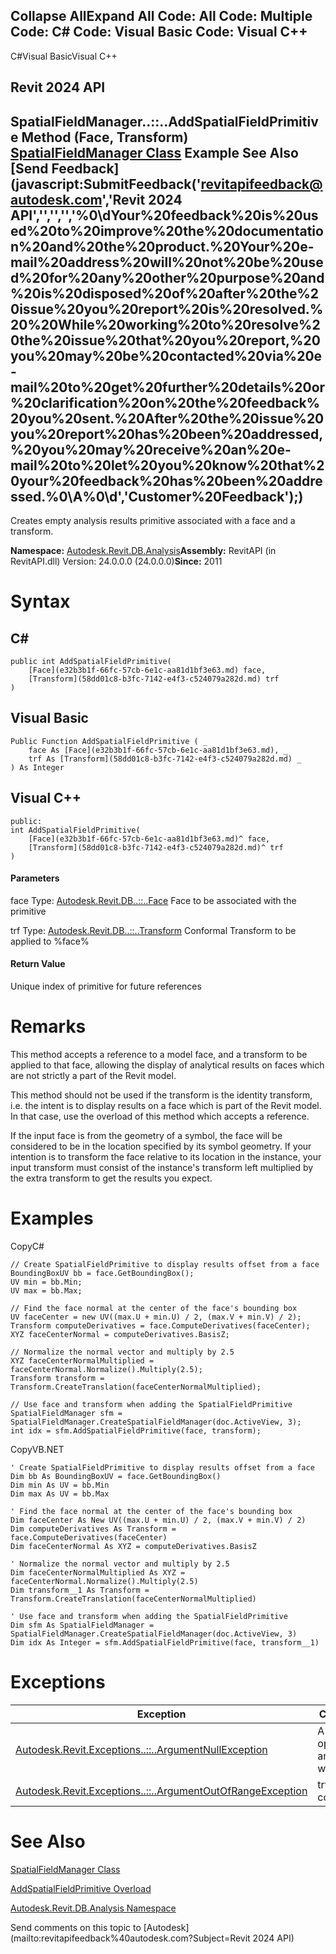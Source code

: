 ﻿

Collapse AllExpand All Code: All Code: Multiple Code: C# Code: Visual Basic Code: Visual C++   
---  
  
C#Visual BasicVisual C++

Revit 2024 API  
---  
SpatialFieldManager..::..AddSpatialFieldPrimitive Method (Face, Transform)  
[SpatialFieldManager Class](0a6d155e-6ef1-7215-f8f1-c1d8203797ee.md) Example See Also [Send Feedback](javascript:SubmitFeedback\('revitapifeedback@autodesk.com','Revit 2024 API','','','','%0\\dYour%20feedback%20is%20used%20to%20improve%20the%20documentation%20and%20the%20product.%20Your%20e-mail%20address%20will%20not%20be%20used%20for%20any%20other%20purpose%20and%20is%20disposed%20of%20after%20the%20issue%20you%20report%20is%20resolved.%20%20While%20working%20to%20resolve%20the%20issue%20that%20you%20report,%20you%20may%20be%20contacted%20via%20e-mail%20to%20get%20further%20details%20or%20clarification%20on%20the%20feedback%20you%20sent.%20After%20the%20issue%20you%20report%20has%20been%20addressed,%20you%20may%20receive%20an%20e-mail%20to%20let%20you%20know%20that%20your%20feedback%20has%20been%20addressed.%0\\A%0\\d','Customer%20Feedback'\);)  
---  
  
Creates empty analysis results primitive associated with a face and a transform. 

**Namespace:** [Autodesk.Revit.DB.Analysis](958e2e12-587d-f188-5d7b-f13d7dbfdf48.md)**Assembly:** RevitAPI (in RevitAPI.dll) Version: 24.0.0.0 (24.0.0.0)**Since:** 2011 

# Syntax

C#  
---  
      
    
    public int AddSpatialFieldPrimitive(
    	[Face](e32b3b1f-66fc-57cb-6e1c-aa81d1bf3e63.md) face,
    	[Transform](58dd01c8-b3fc-7142-e4f3-c524079a282d.md) trf
    )  
  
Visual Basic  
---  
      
    
    Public Function AddSpatialFieldPrimitive ( _
    	face As [Face](e32b3b1f-66fc-57cb-6e1c-aa81d1bf3e63.md), _
    	trf As [Transform](58dd01c8-b3fc-7142-e4f3-c524079a282d.md) _
    ) As Integer  
  
Visual C++  
---  
      
    
    public:
    int AddSpatialFieldPrimitive(
    	[Face](e32b3b1f-66fc-57cb-6e1c-aa81d1bf3e63.md)^ face, 
    	[Transform](58dd01c8-b3fc-7142-e4f3-c524079a282d.md)^ trf
    )  
  
#### Parameters

face
    Type: [Autodesk.Revit.DB..::..Face](e32b3b1f-66fc-57cb-6e1c-aa81d1bf3e63.md) Face to be associated with the primitive 

trf
    Type: [Autodesk.Revit.DB..::..Transform](58dd01c8-b3fc-7142-e4f3-c524079a282d.md) Conformal Transform to be applied to %face% 

#### Return Value

Unique index of primitive for future references 

# Remarks

This method accepts a reference to a model face, and a transform to be applied to that face, allowing the display of analytical results on faces which are not strictly a part of the Revit model. 

This method should not be used if the transform is the identity transform, i.e. the intent is to display results on a face which is part of the Revit model. In that case, use the overload of this method which accepts a reference.

If the input face is from the geometry of a symbol, the face will be considered to be in the location specified by its symbol geometry. If your intention is to transform the face relative to its location in the instance, your input transform must consist of the instance's transform left multiplied by the extra transform to get the results you expect.

# Examples

CopyC#
    
    
    // Create SpatialFieldPrimitive to display results offset from a face
    BoundingBoxUV bb = face.GetBoundingBox();
    UV min = bb.Min;
    UV max = bb.Max;
    
    // Find the face normal at the center of the face's bounding box
    UV faceCenter = new UV((max.U + min.U) / 2, (max.V + min.V) / 2);
    Transform computeDerivatives = face.ComputeDerivatives(faceCenter);
    XYZ faceCenterNormal = computeDerivatives.BasisZ;
    
    // Normalize the normal vector and multiply by 2.5 
    XYZ faceCenterNormalMultiplied = faceCenterNormal.Normalize().Multiply(2.5);
    Transform transform = Transform.CreateTranslation(faceCenterNormalMultiplied);
    
    // Use face and transform when adding the SpatialFieldPrimitive
    SpatialFieldManager sfm = SpatialFieldManager.CreateSpatialFieldManager(doc.ActiveView, 3);
    int idx = sfm.AddSpatialFieldPrimitive(face, transform);

CopyVB.NET
    
    
    ' Create SpatialFieldPrimitive to display results offset from a face
    Dim bb As BoundingBoxUV = face.GetBoundingBox()
    Dim min As UV = bb.Min
    Dim max As UV = bb.Max
    
    ' Find the face normal at the center of the face's bounding box
    Dim faceCenter As New UV((max.U + min.U) / 2, (max.V + min.V) / 2)
    Dim computeDerivatives As Transform = face.ComputeDerivatives(faceCenter)
    Dim faceCenterNormal As XYZ = computeDerivatives.BasisZ
    
    ' Normalize the normal vector and multiply by 2.5 
    Dim faceCenterNormalMultiplied As XYZ = faceCenterNormal.Normalize().Multiply(2.5)
    Dim transform__1 As Transform = Transform.CreateTranslation(faceCenterNormalMultiplied)
    
    ' Use face and transform when adding the SpatialFieldPrimitive
    Dim sfm As SpatialFieldManager = SpatialFieldManager.CreateSpatialFieldManager(doc.ActiveView, 3)
    Dim idx As Integer = sfm.AddSpatialFieldPrimitive(face, transform__1)

# Exceptions

| Exception | Condition |
| --- | --- |
| [Autodesk.Revit.Exceptions..::..ArgumentNullException](631e1424-60f4-929b-4e52-dda9dcd26316.md) | A non-optional argument was null |
| [Autodesk.Revit.Exceptions..::..ArgumentOutOfRangeException](60f148c9-ece0-a6bb-4e12-bb4a9c8c8a24.md) | trf is not conformal. |
  
# See Also

[SpatialFieldManager Class](0a6d155e-6ef1-7215-f8f1-c1d8203797ee.md)

[AddSpatialFieldPrimitive Overload](125b85d3-9b44-c90d-2eab-7334be74117f.md)

[Autodesk.Revit.DB.Analysis Namespace](958e2e12-587d-f188-5d7b-f13d7dbfdf48.md)

Send comments on this topic to [Autodesk](mailto:revitapifeedback%40autodesk.com?Subject=Revit 2024 API)